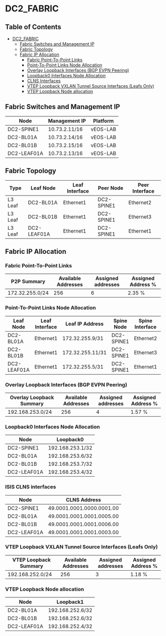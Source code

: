 # DC2_FABRIC

## Table of Contents

- [DC2_FABRIC](#dc2fabric )
  - [Fabric Switches and Management IP](#fabric-switches-and-management-ip)
  - [Fabric Topology](#fabric-topology)
  - [Fabric IP Allocation](#fabric-ip-allocation)
    - [Fabric Point-To-Point Links](#fabric-point-to-point-links)
    - [Point-To-Point Links Node Allocation](#point-to-point-links-node-allocation)
    - [Overlay Loopback Interfaces (BGP EVPN Peering)](#overlay-loopback-interfaces-bgp-evpn-peering)
    - [Loopback0 Interfaces Node Allocation](#loopback0-interfaces-node-allocation)
    - [CLNS Interfaces](#isis-clns-interfaces)
    - [VTEP Loopback VXLAN Tunnel Source Interfaces (Leafs Only)](#vtep-loopback-vxlan-tunnel-source-interfaces-leafs-only)
    - [VTEP Loopback Node allocation](#vtep-loopback-node-allocation)

## Fabric Switches and Management IP

| Node | Management IP | Platform |
| ---- | ------------- | -------- |
| DC2-SPINE1 | 10.73.2.11/16 | vEOS-LAB |
| DC2-BL01A | 10.73.2.14/16 | vEOS-LAB |
| DC2-BL01B | 10.73.2.15/16 | vEOS-LAB |
| DC2-LEAF01A | 10.73.2.13/16 | vEOS-LAB |

## Fabric Topology

| Type | Leaf Node | Leaf Interface | Peer Node | Peer Interface |
| ---- | --------- | -------------- | --------- | -------------- |
| L3 Leaf | DC2-BL01A | Ethernet1 | DC2-SPINE1 | Ethernet2 |
| L3 Leaf | DC2-BL01B | Ethernet1 | DC2-SPINE1 | Ethernet3 |
| L3 Leaf | DC2-LEAF01A | Ethernet1 | DC2-SPINE1 | Ethernet1 |

## Fabric IP Allocation

### Fabric Point-To-Point Links

| P2P Summary | Available Addresses | Assigned addresses | Assigned Address % |
| ----------- | ------------------- | ------------------ | ------------------ |
| 172.32.255.0/24 | 256 | 6 | 2.35 % |

### Point-To-Point Links Node Allocation

| Leaf Node | Leaf Interface | Leaf IP Address | Spine Node | Spine Interface | Spine IP Address |
| --------- | -------------- | --------------- | ---------- | --------------- | ---------------- |
| DC2-BL01A | Ethernet1 | 172.32.255.9/31 | DC2-SPINE1 | Ethernet2 | 172.32.255.8/31 |
| DC2-BL01B | Ethernet1 | 172.32.255.11/31 | DC2-SPINE1 | Ethernet3 | 172.32.255.10/31 |
| DC2-LEAF01A | Ethernet1 | 172.32.255.5/31 | DC2-SPINE1 | Ethernet1 | 172.32.255.4/31 |

### Overlay Loopback Interfaces (BGP EVPN Peering)

| Overlay Loopback Summary | Available Addresses | Assigned addresses | Assigned Address % |
| ------------------------ | ------------------- | ------------------ | ------------------ |
| 192.168.253.0/24 | 256 | 4 | 1.57 % |

### Loopback0 Interfaces Node Allocation

| Node | Loopback0 |
| ---- | --------- |
| DC2-SPINE1 | 192.168.253.1/32 |
| DC2-BL01A | 192.168.253.6/32 |
| DC2-BL01B | 192.168.253.7/32 |
| DC2-LEAF01A | 192.168.253.4/32 |

### ISIS CLNS interfaces

| Node | CLNS Address |
| ---- | ------------ |
| DC2-SPINE1 | 49.0001.0001.0000.0001.00 |
| DC2-BL01A | 49.0001.0001.0001.0005.00 |
| DC2-BL01B | 49.0001.0001.0001.0006.00 |
| DC2-LEAF01A | 49.0001.0001.0001.0003.00 |

### VTEP Loopback VXLAN Tunnel Source Interfaces (Leafs Only)

| VTEP Loopback Summary | Available Addresses | Assigned addresses | Assigned Address % |
| --------------------- | ------------------- | ------------------ | ------------------ |
| 192.168.252.0/24 | 256 | 3 | 1.18 % |

### VTEP Loopback Node allocation

| Node | Loopback1 |
| ---- | --------- |
| DC2-BL01A | 192.168.252.6/32 |
| DC2-BL01B | 192.168.252.6/32 |
| DC2-LEAF01A | 192.168.252.4/32 |
